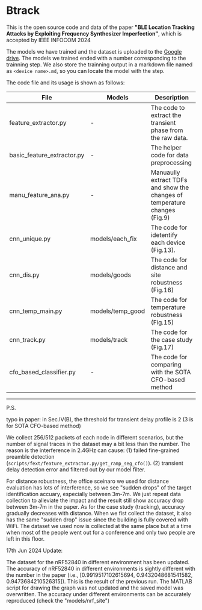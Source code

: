 # Btrack 
This is the open source code and data of the paper **"BLE Location Tracking Attacks by Exploiting
Frequency Synthesizer Imperfection"**, which is accepted by IEEE INFOCOM 2024

The models we have trained and the dataset is uploaded to the [Google drive](https://drive.google.com/drive/folders/1Ld7K3ad2meLJg_RM7i3zlg27SIVEaZTj?usp=drive_link).
The models we trained ended with a number corresponding to the trainning step.
We also store the trainning output in a markdown file named as `<device name>.md`, so you can locate the model with the step. 

The code file and its usage is shown as follows:

File | Models | Description 
----|--------|------------|
feature_extractor.py | - | The code to extract the transient phase from the raw data.
basic_feature_extractor.py | - | The helper code for data preprocessing
manu_feature_ana.py| - | Manuaully extract TDFs and show the changes of temperature changes (Fig.9)
cnn_unique.py | models/each_fix | The code for idetentify each device (Fig.13).
cnn_dis.py   | models/goods    | The code for distance and site robustness (Fig.16)
cnn_temp_main.py | models/temp_good | The code for temperature robustness (Fig.15)
cnn_track.py  | models/track   | The code for the case study (Fig.17)
cfo_based_classifier.py | -| The code for comparing with the SOTA CFO-based method



------------
P.S.

typo in paper: in Sec.IV(B), the threshold for transient delay profile is 2 (3 is for SOTA CFO-based method)

We collect 256/512 packets of each node in different scenarios, but the number of signal traces in the dataset may a bit less than the number. The reason is the interference in 2.4GHz can cause:
(1) failed fine-grained preamble detection (`scripts/fext/feature_extractor.py/get_ramp_seg_cfo()`).
(2) transient delay detection error and filtered out by our model filter.

For distance robustness, the office sceinaro we used for distance evaluation has lots of interference, so we see "sudden drops" of the target identification accuary, especially between 3m-7m.
We just repeat data collection to alleviate the impact and the result still show accuracy drop between 3m-7m in the paper.
As for the case study (tracking), accuracy gradually decreases with distance.
When we fist collect the dataset, it also has the same "sudden drop" issue since the building is fully covered with WiFi.
The dataset we used now is collected at the same place but at a time when most of the people went out for a conference and only two people are left in this floor.

17th Jun 2024 Update:

The dataset for the nRF52840 in different environment has been updated.
The accuracy of nRF52840 in different environments is sightly different with the number in the paper (i.e., [0.9919517102615694, 0.9432048681541582, 0.9473684210526315]).
This is the result of the previous run. The MATLAB script for drawing the graph was not updated and the saved model was overwritten.
The accuracy under different environments can be accurately reproduced (check the "models/nrf_site")